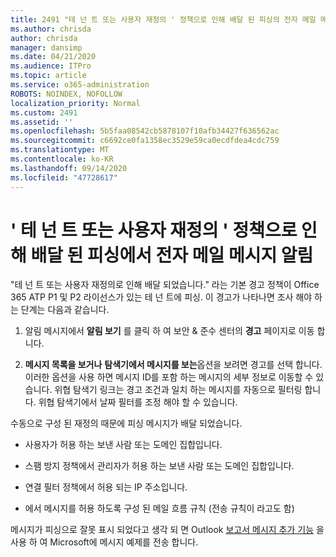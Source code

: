 ```yaml
---
title: 2491 "테 넌 트 또는 사용자 재정의 ' 정책으로 인해 배달 된 피싱의 전자 메일 메시지
ms.author: chrisda
author: chrisda
manager: dansimp
ms.date: 04/21/2020
ms.audience: ITPro
ms.topic: article
ms.service: o365-administration
ROBOTS: NOINDEX, NOFOLLOW
localization_priority: Normal
ms.custom: 2491
ms.assetid: ''
ms.openlocfilehash: 5b5faa08542cb5878107f10afb34427f636562ac
ms.sourcegitcommit: c6692ce0fa1358ec3529e59ca0ecdfdea4cdc759
ms.translationtype: MT
ms.contentlocale: ko-KR
ms.lasthandoff: 09/14/2020
ms.locfileid: "47728617"
---
```

# <a name="alert-email-messages-from-the-phish-delivered-due-to-tenant-or-user-override-policy"></a>' 테 넌 트 또는 사용자 재정의 ' 정책으로 인해 배달 된 피싱에서 전자 메일 메시지 알림

"테 넌 트 또는 사용자 재정의로 인해 배달 되었습니다." 라는 기본 경고 정책이 Office 365 ATP P1 및 P2 라이선스가 있는 테 넌 트에 피싱. 이 경고가 나타나면 조사 해야 하는 단계는 다음과 같습니다.

1. 알림 메시지에서 **알림 보기** 를 클릭 하 여 보안 & 준수 센터의 **경고** 페이지로 이동 합니다.

2. **메시지 목록을 보거나** **탐색기에서 메시지를 보는**옵션을 보려면 경고를 선택 합니다. 이러한 옵션을 사용 하면 메시지 ID를 포함 하는 메시지의 세부 정보로 이동할 수 있습니다. 위협 탐색기 링크는 경고 조건과 일치 하는 메시지를 자동으로 필터링 합니다. 위협 탐색기에서 날짜 필터를 조정 해야 할 수 있습니다.

수동으로 구성 된 재정의 때문에 피싱 메시지가 배달 되었습니다.

- 사용자가 허용 하는 보낸 사람 또는 도메인 집합입니다.

- 스팸 방지 정책에서 관리자가 허용 하는 보낸 사람 또는 도메인 집합입니다.

- 연결 필터 정책에서 허용 되는 IP 주소입니다.

- 에서 메시지를 허용 하도록 구성 된 메일 흐름 규칙 (전송 규칙이 라고도 함)

메시지가 피싱으로 잘못 표시 되었다고 생각 되 면 Outlook [보고서 메시지 추가 기능](https://support.office.com/article/b5caa9f1-cdf3-4443-af8c-ff724ea719d2) 을 사용 하 여 Microsoft에 메시지 예제를 전송 합니다.
